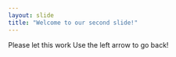 ```yaml
---
layout: slide
title: "Welcome to our second slide!"
---
```

Please let this work
Use the left arrow to go back!
